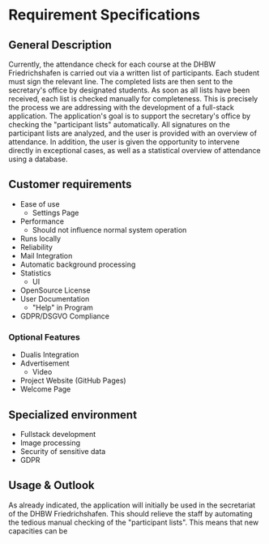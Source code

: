 # Requirement Specifications

## General Description
Currently, the attendance check for each course at the DHBW Friedrichshafen is carried out via a written list of participants. Each student must sign the relevant line. The completed lists are then sent to the secretary's office by designated students. As soon as all lists have been received, each list is checked manually for completeness.
This is precisely the process we are addressing with the development of a full-stack application. The application's goal is to support the secretary's office by checking the "participant lists" automatically. All signatures on the participant lists are analyzed, and the user is provided with an overview of attendance. In addition, the user is given the opportunity to intervene directly in exceptional cases, as well as a statistical overview of attendance using a database. 

## Customer requirements
- Ease of use
   - Settings Page
- Performance
   - Should not influence normal system operation
- Runs locally
- Reliability
- Mail Integration
- Automatic background processing
- Statistics
  - UI
- OpenSource License
- User Documentation
   - "Help" in Program
- GDPR/DSGVO Compliance

### Optional Features
- Dualis Integration
- Advertisement
  - Video
- Project Website (GitHub Pages)
- Welcome Page
 
## Specialized environment
- Fullstack development
- Image processing
- Security of sensitive data
- GDPR
  
## Usage & Outlook
As already indicated, the application will initially be used in the secretariat of the DHBW Friedrichshafen. This should relieve the staff by automating the tedious manual checking of the "participant lists". This means that new capacities can be
